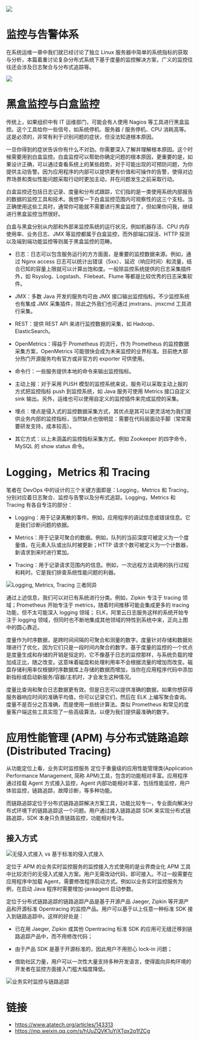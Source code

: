 [![](https://i.postimg.cc/WzXsh0MX/image.png)](https://github.com/wx-chevalier/Backend-Series)

# 监控与告警体系

在系统运维一章中我们就已经讨论了独立 Linux 服务器中简单的系统指标的获取与分析，本篇着重讨论复杂分布式系统下基于度量的监控解决方案，广义的监控往往还会涉及日志聚合与分布式追踪等。

![](https://i.postimg.cc/ZK7g7J49/image.png)

# 黑盒监控与白盒监控

传统上，如果组织中有 IT 运维部门，可能会有人使用 Nagios 等工具进行黑盒监控。这个工具给你一些信号，如系统停机、服务器 / 服务停机、CPU 消耗高等。这是必须的，非常有利于识别问题的症状，但没法知道根本原因。

一旦你得到的症状告诉你有什么不对劲。你需要深入了解并理解根本原因。这个时候需要用到白盒监控。白盒监控可以帮助你确定问题的根本原因，更重要的是，如果设计正确，可以通过查看系统上的某些趋势，对于可能出现的可预防问题，为你提供主动告警。因为应用程序的内部可以提供更有价值和可操作的告警，使得对边界场景和类似性能问题采取行动时更加主动，并在问题发生之前采取行动。

白盒监控还包括日志记录、度量和分布式跟踪，它们指的是一类使用系统内部报告的数据的监控工具和技术。我想写一下白盒监控范围内可观察性的这三个支柱。当正确使用这些工具时，通常你可能就不需要进行黑盒监控了，但如果你问我，继续进行黑盒监控当然很好。

白盒与黑盒分别从内部和外部来监控系统的运行状况，例如机器存活、CPU 内存使用率、业务日志、JMX 等监控都属于白盒监控，而外部端口探活、HTTP 探测以及端到端功能监控等则属于黑盒监控的范畴。

- 日志：日志可以包含服务运行的方方面面，是重要的监控数据来源。例如，通过 Nginx access 日志可以统计出错误（5xx）、延迟（响应时间）和流量，结合已知的容量上限就可以计算出饱和度。一般除监控系统提供的日志采集插件外，如 Rsyslog、Logstash、Filebeat、Flume 等都是比较优秀的日志采集软件。

- JMX：多数 Java 开发的服务均可由 JMX 接口输出监控指标。不少监控系统也有集成 JMX 采集插件，除此之外我们也可通过 jmxtrans、jmxcmd 工具进行采集。

- REST：提供 REST API 来进行监控数据的采集，如 Hadoop、ElasticSearch。

- OpenMetrics：得益于 Prometheus 的流行，作为 Prometheus 的监控数据采集方案，OpenMetrics 可能很快会成为未来监控的业界标准。目前绝大部分热门开源服务均有官方或非官方的 exporter 可供使用。

- 命令行：一些服务提供本地的命令来输出监控指标。

- 主动上报：对于采用 PUSH 模型的监控系统来说，服务可以采取主动上报的方式把监控指标 push 到监控系统，如 Java 服务可使用 Metrics 接口自定义 sink 输出。另外，运维也可以使用自定义的监控插件来完成监控的采集。

- 埋点：埋点是侵入式的监控数据采集方式，其优点是其可以更灵活地为我们提供业务内部的监控指标，当然缺点也很明显：需要在代码层面动手脚（常常需要研发支持，成本较高）。

- 其它方式：以上未涵盖的监控指标采集方式，例如 Zookeeper 的四字命令，MySQL 的 show status 命令。

# Logging，Metrics 和 Tracing

笔者在 DevOps 中的设计的三个关键方面即是：Logging，Metrics 和 Tracing，分别对应着日志聚合、监控与告警以及分布式追踪。Logging，Metrics 和 Tracing 有各自专注的部分：

- Logging：用于记录离散的事件。例如，应用程序的调试信息或错误信息。它是我们诊断问题的依据。

- Metrics：用于记录可聚合的数据。例如，队列的当前深度可被定义为一个度量值，在元素入队或出队时被更新；HTTP 请求个数可被定义为一个计数器，新请求到来时进行累加。

- Tracing：用于记录请求范围内的信息。例如，一次远程方法调用的执行过程和耗时。它是我们排查系统性能问题的利器。

![Logging, Metrics, Tracing 三者同异](https://i.postimg.cc/g0gNJrm6/image.png)

通过上述信息，我们可以对已有系统进行分类。例如，Zipkin 专注于 tracing 领域；Prometheus 开始专注于 metrics，随着时间推移可能会集成更多的 tracing 功能，但不太可能深入 logging 领域； ELK，阿里云日志服务这样的系统开始专注于 logging 领域，但同时也不断地集成其他领域的特性到系统中来，正向上图中的圆心靠近。

度量作为时序数据，是跨时间间隔的可聚合和测量的数字。度量针对存储和数据处理进行了优化，因为它们只是一段时间内聚合的数字。基于度量的监控的一个优点是度量生成和存储的开销是恒定的，它不像基于日志的监控那样，与系统负载的增加成正比，随之改变。这意味着磁盘和处理利用率不会根据流量的增加而改变。磁盘存储利用率仅根据时序数据库上存储的数据而增加，当你在应用程序代码中添加新指标或启动新服务/容器/主机时，才会发生这种情况。

度量比查询和聚合日志数据更有效。但是日志可以提供准确的数据，如果你想获得服务器响应时间的准确平均值，你可以记录它们，然后在 ELK 上编写聚合查询。度量不是百分之百准确，而是使用一些统计算法。类似 Prometheus 和常见的度量客户端这些工具实现了一些高级算法，以便为我们提供最准确的数字。

# 应用性能管理 (APM) 与分布式链路追踪 (Distributed Tracing)

从功能定位上看，业务实时监控服务 定位于重量级的应用性能管理类(Application Performance Management, 简称 APM)工具，包含的功能相对丰富。应用程序通过挂载 Agent 方式接入监控，Agent 内部功能相对丰富，包括性能监控，用户体验监控，链路追踪，故障诊断，等多种功能。

而链路追踪定位于分布式链路追踪解决方案工具，功能比较专一，专业面向解决分布式环境下的链路追踪这一个问题。用户通过接入链路追踪 SDK 来实现分布式链路追踪，SDK 本身只负责链路监控，功能相对专注。

## 接入方式

![无侵入式接入 vs 基于标准的侵入式接入](https://s2.ax1x.com/2020/01/01/lJgE8I.png)

定位于 APM 的业务实时监控服务的监控接入方式使用的是业界商业化 APM 工具中比较流行的无侵入式接入方案。用户无需改动代码，即可接入。不过一般需要在应用程序中加载 Agent，需要修改程序启动方式。例如以业务实时监控服务为例，在启动 Java 程序时需要增加-javaagent 启动参数。

定位于分布式链路追踪的链路追踪产品是基于开源产品 Jaeger, Zipkin 等开源产品和开源标准 Opentracing 的监控产品。用户可以基于以上任意一种标准 SDK 接入到链路追踪中。这样的好处是：

- 已在用 Jaeger, Zipkin 或其他 Opentracing 标准 SDK 的应用可无缝迁移到链路追踪产品中，而不用修改代码；

- 由于产品 SDK 是基于开源标准的，因此用户不用担心 lock-in 问题；

- 借助社区力量，用户可以一次性大量支持多种开发语言，使得面向异构环境的开发者在监控方面接入门槛大幅度降低。

![业务实时监控与链路追踪](https://s2.ax1x.com/2020/01/01/lJ2PyV.png)

# 链接

- https://www.atatech.org/articles/143313
- https://mp.weixin.qq.com/s/hUuZQVK1uYjXTqx2q1fZCg
